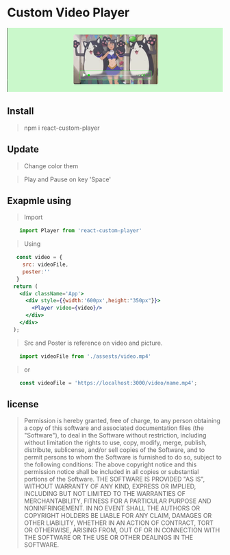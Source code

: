 # Custom Video Player

![exampleView](/assets/example.gif)

## Install

> npm i react-custom-player


## Update

> Change color them


> Play and Pause on key 'Space'


## Exapmle using 

>  Import


```javascript
    import Player from 'react-custom-player'
```

> Using


```jsx
   const video = {
     src: videoFile,
     poster:''
   }
  return (
    <div className='App'>
      <div style={{width:'600px',height:"350px"}}>
        <Player video={video}/>
      </div>
    </div>
  );
```

> Src and Poster is reference on video and picture. 


```javascript
    import videoFile from './assests/video.mp4'
```

> or 


```javascript
    const videoFile = 'https://localhost:3000/video/name.mp4';
```


## license

> Permission is hereby granted, free of charge, to any person obtaining a copy of this software and associated documentation files (the "Software"), to deal in the Software without restriction, including without limitation the rights to use, copy, modify, merge, publish, distribute, sublicense, and/or sell copies of the Software, and to permit persons to whom the Software is furnished to do so, subject to the following conditions: The above copyright notice and this permission notice shall be included in all copies or substantial portions of the Software. THE SOFTWARE IS PROVIDED "AS IS", WITHOUT WARRANTY OF ANY KIND, EXPRESS OR IMPLIED, INCLUDING BUT NOT LIMITED TO THE WARRANTIES OF MERCHANTABILITY, FITNESS FOR A PARTICULAR PURPOSE AND NONINFRINGEMENT. IN NO EVENT SHALL THE AUTHORS OR COPYRIGHT HOLDERS BE LIABLE FOR ANY CLAIM, DAMAGES OR OTHER LIABILITY, WHETHER IN AN ACTION OF CONTRACT, TORT OR OTHERWISE, ARISING FROM, OUT OF OR IN CONNECTION WITH THE SOFTWARE OR THE USE OR OTHER DEALINGS IN THE SOFTWARE.